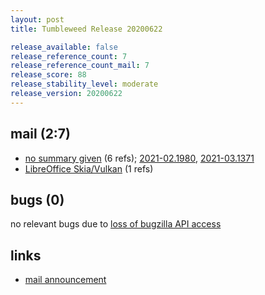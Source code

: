 ```yaml
---
layout: post
title: Tumbleweed Release 20200622

release_available: false
release_reference_count: 7
release_reference_count_mail: 7
release_score: 88
release_stability_level: moderate
release_version: 20200622
---
```


## mail (2:7)

- [no summary given](https://github.com/boombatower/tumbleweed-review/issues/10) (6 refs); [2021-02.1980](https://github.com/boombatower/tumbleweed-review/issues/10), [2021-03.1371](https://github.com/boombatower/tumbleweed-review/issues/10)
- [LibreOffice Skia/Vulkan](https://lists.opensuse.org/opensuse-factory/2020-06/msg00279.html) (1 refs)

## bugs (0)

<!--more-->

no relevant bugs due to [loss of bugzilla API access](https://bugzilla.opensuse.org/show_bug.cgi?id=1157722)



## links

- [mail announcement](https://github.com/boombatower/tumbleweed-review/issues/10)
